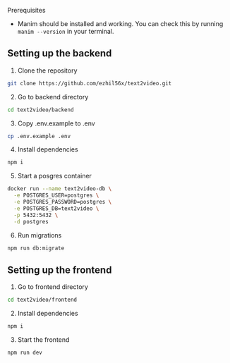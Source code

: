 Prerequisites
- Manim should be installed and working. You can check this by running `manim --version` in your terminal.

## Setting up the backend

1. Clone the repository

```bash
git clone https://github.com/ezhil56x/text2video.git
```

2. Go to backend directory

```bash
cd text2video/backend
```

3. Copy .env.example to .env

```bash
cp .env.example .env
```

4. Install dependencies

```bash
npm i
```

5. Start a posgres container

```bash
docker run --name text2video-db \
  -e POSTGRES_USER=postgres \
  -e POSTGRES_PASSWORD=postgres \
  -e POSTGRES_DB=text2video \
  -p 5432:5432 \
  -d postgres
```

6. Run migrations

```bash
npm run db:migrate
```

## Setting up the frontend

1. Go to frontend directory

```bash
cd text2video/frontend
```

2. Install dependencies

```bash
npm i
```

3. Start the frontend

```bash
npm run dev
```
